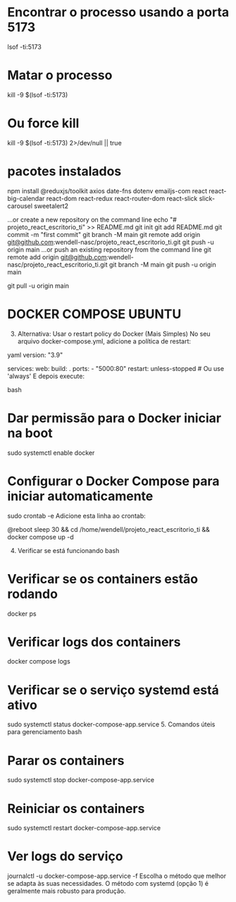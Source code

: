 
# Encontrar o processo usando a porta 5173
lsof -ti:5173

# Matar o processo
kill -9 $(lsof -ti:5173)

# Ou force kill
kill -9 $(lsof -ti:5173) 2>/dev/null || true





# pacotes instalados
npm install @reduxjs/toolkit axios date-fns dotenv emailjs-com react react-big-calendar react-dom react-redux react-router-dom react-slick slick-carousel sweetalert2


…or create a new repository on the command line
echo "# projeto_react_escritorio_ti" >> README.md
git init
git add README.md
git commit -m "first commit"
git branch -M main
git remote add origin git@github.com:wendell-nasc/projeto_react_escritorio_ti.git
git push -u origin main
…or push an existing repository from the command line
git remote add origin git@github.com:wendell-nasc/projeto_react_escritorio_ti.git
git branch -M main
git push -u origin main


git pull -u origin main



# DOCKER COMPOSE UBUNTU
3. Alternativa: Usar o restart policy do Docker (Mais Simples)
No seu arquivo docker-compose.yml, adicione a política de restart:

yaml
version: "3.9"

services:
  web:
    build: .
    ports:
      - "5000:80"
    restart: unless-stopped  # Ou use 'always'
E depois execute:

bash
# Dar permissão para o Docker iniciar na boot
sudo systemctl enable docker

# Configurar o Docker Compose para iniciar automaticamente
sudo crontab -e
Adicione esta linha ao crontab:


@reboot sleep 30 && cd /home/wendell/projeto_react_escritorio_ti && docker compose up -d

4. Verificar se está funcionando
bash
# Verificar se os containers estão rodando
docker ps

# Verificar logs dos containers
docker compose logs

# Verificar se o serviço systemd está ativo
sudo systemctl status docker-compose-app.service
5. Comandos úteis para gerenciamento
bash
# Parar os containers
sudo systemctl stop docker-compose-app.service

# Reiniciar os containers
sudo systemctl restart docker-compose-app.service

# Ver logs do serviço
journalctl -u docker-compose-app.service -f
Escolha o método que melhor se adapta às suas necessidades. O método com systemd (opção 1) é geralmente mais robusto para produção.